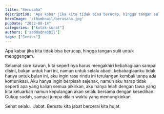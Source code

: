 ```yaml
---
title: "Berusaha"
description: 'Apa kabar jika kita tidak bisa berucap, hingga tangan sulit untuk menggengam.'
heroImage: '/thumbnail/berusaha.jpg'
pubDate: "2022-08-14"
categories: ["kotak-surat"]
authors: ['saddadnabbil']
tags: ["Serius"]
---
```


Apa kabar jika kita tidak bisa berucap, hingga tangan sulit untuk menggengam.

Selamat sore kawan, kita sepertinya harus mengakhiri kebahagiaan sampai disini, bukan untuk hari ini, namun untuk selalu abadi, kebahagiaanku tidak hanya untuk bulan ini, aku ingin rasa rindu ini terulangan kembali tanpa ada komunikasi. Aku hanya ingin berpisah sejenak, namun aku harap tidak seperti apa yang kalian semua pikirkan, aku hanya lelah dengan tawa yang kita keluarkan namun kepulangan akan selalu bersama dengan kesedihan. Cukup sudah, sampai jumpa dilain waktu yang memungkinkan.

Sehat selalu.  Jabat. Bersatu kita jabat bercerai kita hujat.
